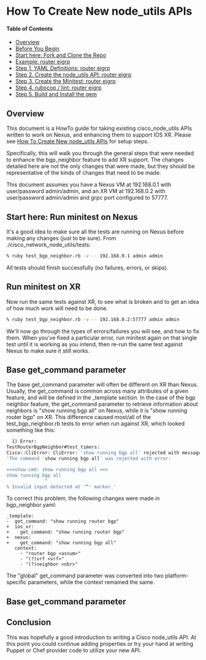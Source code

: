 # How To Create New node_utils APIs

#### Table of Contents

* [Overview](#overview)
* [Before You Begin](#prerequisites)
* [Start here: Fork and Clone the Repo](#clone)
* [Example: router eigrp](#complex)
 * [Step 1. YAML Definitions: router eigrp](#comp_yaml)
 * [Step 2. Create the node_utils API: router eigrp](#comp_api)
 * [Step 3. Create the Minitest: router eigrp](#comp_minitest)
 * [Step 4. rubocop / lint: router eigrp](#comp_lint)
 * [Step 5. Build and Install the gem](#comp_gem)

## <a name="overview">Overview</a>

This document is a HowTo guide for taking existing cisco_node_utils APIs written to work on Nexus, and enhancing them to support IOS XR. Please see [How To Create New node_utils APIs](./README-develop-node-utils-APIs.md) for setup steps.

Specifically, this will walk you through the general steps that were needed to enhance the bgp_neighbor feature to add XR support.  The changes detailed here are not the only changes that were made, but they should be representative of the kinds of changes that need to be made.

This document assumes you have a Nexus VM at 192.168.0.1 with user/password admin/admin, and an XR VM at 192.168.0.2 with user/password admin/admin and grpc port configured to 57777.

## <a name="minitest-nexus">Start here: Run minitest on Nexus</a>

It's a good idea to make sure all the tests are running on Nexus before making any changes (just to be sure).  From ./cisco_network_node_utils/tests:

```bash
% ruby test_bgp_neighbor.rb -v -- 192.168.0.1 admin admin
```

All tests should finish successfully (no failures, errors, or skips).

## <a name="minitest-xr">Run minitest on XR</a>

Now run the same tests against XR, to see what is broken and to get an idea of how much work will need to be done.

```bash
% ruby test_bgp_neighbor.rb -v -- 192.168.0.2:57777 admin admin
```

We'll now go through the types of errors/failures you will see, and how to fix them.  When you've fixed a particular error, run minitest again on that single test until it is working as you intend, then re-run the same test against Nexus to make sure it still works.

## <a name="template">Base get_command parameter</a>

The base get_command parameter will often be different on XR than Nexus.  Usually, the get_command is common across many attributes of a given feature, and will be defined in the _template section.  In the case of the bgp neighbor feature, the get_command parameter to retrieve information about neighbors is "show running bgp all" on Nexus, while it is "show running router bgp" on XR.  This difference caused most/all of the test_bgp_neighbor.rb tests to error when run against XR, which looked something like this:

```bash
  1) Error:
TestRouterBgpNeighbor#test_timers:
Cisco::CliError: CliError: 'show running bgp all' rejected with message:
'The command 'show running bgp all' was rejected with error:

>>>show-cmd: show running bgp all <<<
show running bgp all
              ^
% Invalid input detected at '^' marker.'
```

To correct this problem, the following changes were made in bgp_neighbor.yaml:

```
_template:
-  get_command: "show running router bgp"
+  ios_xr:
+    get_command: "show running router bgp"
+  nexus:
+    get_command: "show running bgp all"
   context:
     - "router bgp <asnum>"
     - "(?)vrf <vrf>"
     - "(?)neighbor <nbr>"
```

The "global" get_command parameter was converted into two platform-specific parameters, while the context remained the same.

## <a name="template">Base get_command parameter</a>





## Conclusion

This was hopefully a good introduction to writing a Cisco node_utils API. At this point you could continue adding properties or try your hand at writing Puppet or Chef provider code to utilize your new API.

